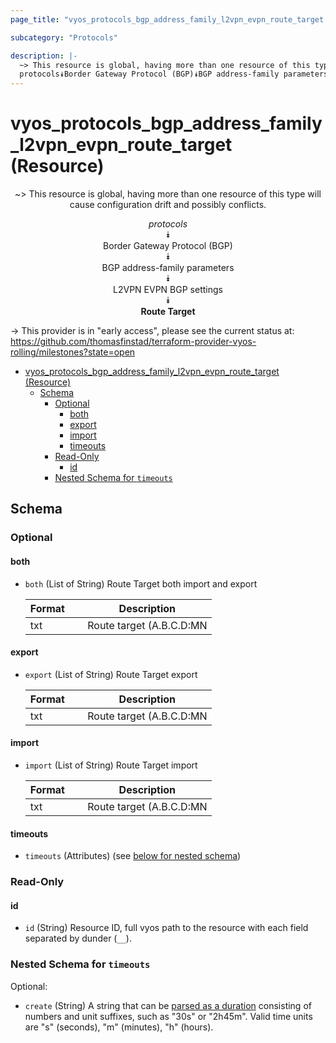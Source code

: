 ```yaml
---
page_title: "vyos_protocols_bgp_address_family_l2vpn_evpn_route_target Resource - vyos"

subcategory: "Protocols"

description: |-
  ~> This resource is global, having more than one resource of this type will cause configuration drift and possibly conflicts.
  protocols⯯Border Gateway Protocol (BGP)⯯BGP address-family parameters⯯L2VPN EVPN BGP settings⯯Route Target
---
```


# vyos_protocols_bgp_address_family_l2vpn_evpn_route_target (Resource)
<center>

~> This resource is global, having more than one resource of this type will cause configuration drift and possibly conflicts.

*protocols*  
⯯  
Border Gateway Protocol (BGP)  
⯯  
BGP address-family parameters  
⯯  
L2VPN EVPN BGP settings  
⯯  
**Route Target**


</center>

-> This provider is in "early access", please see the current status at: https://github.com/thomasfinstad/terraform-provider-vyos-rolling/milestones?state=open

<!--TOC-->

- [vyos_protocols_bgp_address_family_l2vpn_evpn_route_target (Resource)](#vyos_protocols_bgp_address_family_l2vpn_evpn_route_target-resource)
  - [Schema](#schema)
    - [Optional](#optional)
      - [both](#both)
      - [export](#export)
      - [import](#import)
      - [timeouts](#timeouts)
    - [Read-Only](#read-only)
      - [id](#id)
    - [Nested Schema for `timeouts`](#nested-schema-for-timeouts)

<!--TOC-->

<!-- schema generated by tfplugindocs -->
## Schema

### Optional

#### both
- `both` (List of String) Route Target both import and export

    |  Format  &emsp;|  Description                                |
    |----------|---------------------------------------------|
    |  txt     |  Route target (A.B.C.D:MN|EF:OPQR&emsp;|GHJK:MN)  |
#### export
- `export` (List of String) Route Target export

    |  Format  &emsp;|  Description                                |
    |----------|---------------------------------------------|
    |  txt     |  Route target (A.B.C.D:MN|EF:OPQR&emsp;|GHJK:MN)  |
#### import
- `import` (List of String) Route Target import

    |  Format  &emsp;|  Description                                |
    |----------|---------------------------------------------|
    |  txt     |  Route target (A.B.C.D:MN|EF:OPQR&emsp;|GHJK:MN)  |
#### timeouts
- `timeouts` (Attributes) (see [below for nested schema](#nestedatt--timeouts))

### Read-Only

#### id
- `id` (String) Resource ID, full vyos path to the resource with each field separated by dunder (`__`).

<a id="nestedatt--timeouts"></a>
### Nested Schema for `timeouts`

Optional:

- `create` (String) A string that can be [parsed as a duration](https://pkg.go.dev/time#ParseDuration) consisting of numbers and unit suffixes, such as &#34;30s&#34; or &#34;2h45m&#34;. Valid time units are &#34;s&#34; (seconds), &#34;m&#34; (minutes), &#34;h&#34; (hours).
